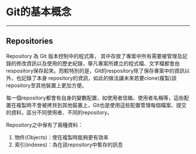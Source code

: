 # Git的基本概念

---

## Repositories

Repository 為 Git 版本控制中的程式庫， 其中存放了專案中所有需要被管理及記錄的修改資訊以及使用的歷史紀錄，舉凡專案所建立的程式檔、文字檔都會由respository保存起來。而較特別的是，Git的respository除了保存專案中的資訊以外，也記錄了本身 repository的資訊，如此的做法讓未來若要clone\(複製\)該repository至其他裝置上更加方便。

每一個repository都會有自身的變數配置，如使用者信箱、使用者名稱等，這些配置在複製時不會被拷貝到其他裝置上，Git也是使用這些配置管理每個檔案、提交的資料，區分不同使用者、不同的repository。

Repository之中保有了兩種資料：

1. 物件\(Objects\)：使在複製時能夠更有效率
2. 索引\(indexes\)：為在該repository中暫存的訊息







